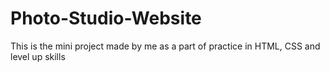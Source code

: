 # Photo-Studio-Website
This is the mini project made by me as a part of practice in HTML, CSS and level up skills
